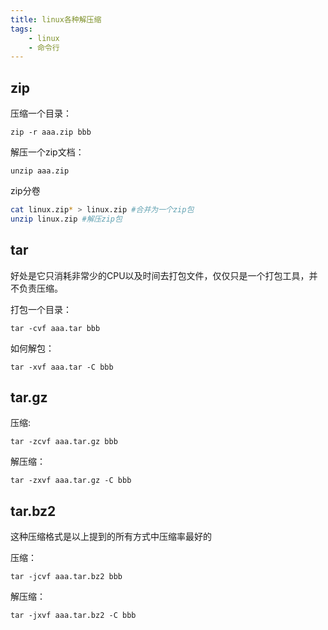 ```yaml
---
title: linux各种解压缩
tags:
    - linux
    - 命令行
---
```


## zip

压缩一个目录：

`zip -r aaa.zip bbb`

解压一个zip文档：

`unzip aaa.zip`

zip分卷

```sh
cat linux.zip* > linux.zip #合并为一个zip包
unzip linux.zip #解压zip包
```

## tar

好处是它只消耗非常少的CPU以及时间去打包文件，仅仅只是一个打包工具，并不负责压缩。

打包一个目录：

`tar -cvf aaa.tar bbb`

如何解包：

`tar -xvf aaa.tar -C bbb`

## tar.gz

压缩:

`tar -zcvf aaa.tar.gz bbb`

解压缩：

`tar -zxvf aaa.tar.gz -C bbb`

## tar.bz2

这种压缩格式是以上提到的所有方式中压缩率最好的

压缩：

`tar -jcvf aaa.tar.bz2 bbb`

解压缩：

`tar -jxvf aaa.tar.bz2 -C bbb`
